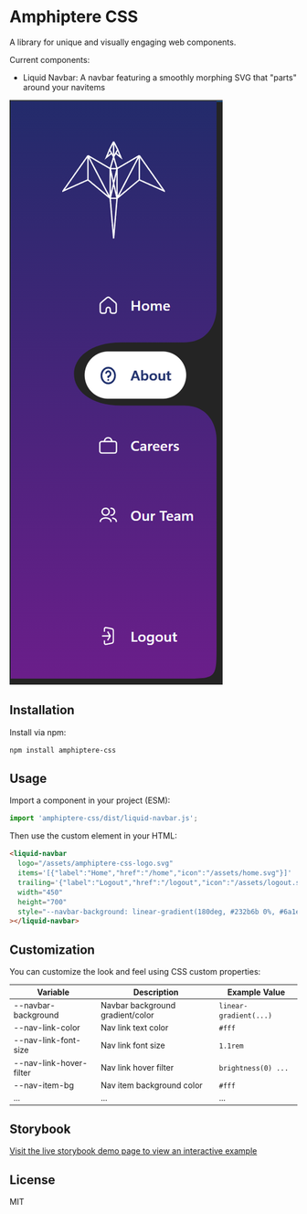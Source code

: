 # Amphiptere CSS

A library for unique and visually engaging web components.

Current components:
- Liquid Navbar: A navbar featuring a smoothly morphing SVG that "parts" around your navitems

![Liquid Navbar component](public/assets/navbar-screenshot.png)

## Installation

Install via npm:

```bash
npm install amphiptere-css
```

## Usage

Import a component in your project (ESM):

```js
import 'amphiptere-css/dist/liquid-navbar.js';
```

Then use the custom element in your HTML:

```html
<liquid-navbar
  logo="/assets/amphiptere-css-logo.svg"
  items='[{"label":"Home","href":"/home","icon":"/assets/home.svg"}]'
  trailing='{"label":"Logout","href":"/logout","icon":"/assets/logout.svg"}'
  width="450"
  height="700"
  style="--navbar-background: linear-gradient(180deg, #232b6b 0%, #6a1e8a 100%); --nav-link-color: #fff;"
></liquid-navbar>
```

## Customization

You can customize the look and feel using CSS custom properties:

| Variable                   | Description                       | Example Value                        |
|----------------------------|-----------------------------------|--------------------------------------|
| --navbar-background        | Navbar background gradient/color  | `linear-gradient(...)`               |
| --nav-link-color           | Nav link text color               | `#fff`                               |
| --nav-link-font-size       | Nav link font size                | `1.1rem`                             |
| --nav-link-hover-filter    | Nav link hover filter             | `brightness(0) ...`                  |
| --nav-item-bg              | Nav item background color         | `#fff`                               |
| ...                        | ...                               | ...                                  |

## Storybook

[Visit the live storybook demo page to view an interactive example](https://giragon6.github.io/amphiptere-css/)

## License

MIT